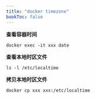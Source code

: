 ```yaml
---
title: "docker timezone"
bookToc: false
---
```


**查看容器时间**

    docker exec -it xxx date

**查看本地时区文件**

    ls -l /etc/localtime
    
**拷贝本地时区文件**

    docker cp xxx xxx:/etc/localtime

